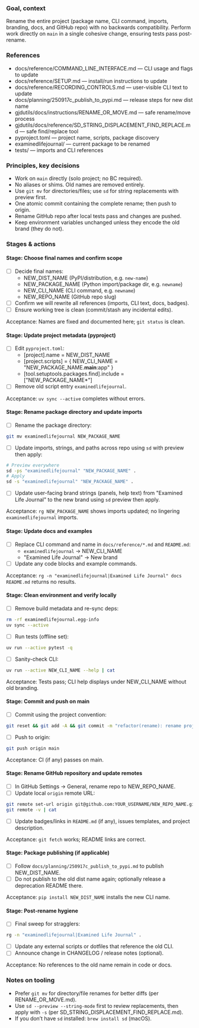 ### Goal, context

Rename the entire project (package name, CLI command, imports, branding, docs, and GitHub repo) with no backwards compatibility. Perform work directly on `main` in a single cohesive change, ensuring tests pass post-rename.


### References

- docs/reference/COMMAND_LINE_INTERFACE.md — CLI usage and flags to update
- docs/reference/SETUP.md — install/run instructions to update
- docs/reference/RECORDING_CONTROLS.md — user-visible CLI text to update
- docs/planning/250917c_publish_to_pypi.md — release steps for new dist name
- gjdutils/docs/instructions/RENAME_OR_MOVE.md — safe rename/move process
- gjdutils/docs/reference/SD_STRING_DISPLACEMENT_FIND_REPLACE.md — safe find/replace tool
- pyproject.toml — project name, scripts, package discovery
- examinedlifejournal/ — current package to be renamed
- tests/ — imports and CLI references


### Principles, key decisions

- Work on `main` directly (solo project; no BC required).
- No aliases or shims. Old names are removed entirely.
- Use `git mv` for directories/files; use `sd` for string replacements with preview first.
- One atomic commit containing the complete rename; then push to origin.
- Rename GitHub repo after local tests pass and changes are pushed.
- Keep environment variables unchanged unless they encode the old brand (they do not).


### Stages & actions

#### Stage: Choose final names and confirm scope
- [ ] Decide final names:
  - NEW_DIST_NAME (PyPI/distribution, e.g. `new-name`)
  - NEW_PACKAGE_NAME (Python import/package dir, e.g. `newname`)
  - NEW_CLI_NAME (CLI command, e.g. `newname`)
  - NEW_REPO_NAME (GitHub repo slug)
- [ ] Confirm we will rewrite all references (imports, CLI text, docs, badges).
- [ ] Ensure working tree is clean (commit/stash any incidental edits).

Acceptance: Names are fixed and documented here; `git status` is clean.


#### Stage: Update project metadata (pyproject)
- [ ] Edit `pyproject.toml`:
  - [project].name = NEW_DIST_NAME
  - [project.scripts] = { NEW_CLI_NAME = "NEW_PACKAGE_NAME.__main__:app" }
  - [tool.setuptools.packages.find].include = ["NEW_PACKAGE_NAME*"]
- [ ] Remove old script entry `examinedlifejournal`.

Acceptance: `uv sync --active` completes without errors.


#### Stage: Rename package directory and update imports
- [ ] Rename the package directory:
```bash
git mv examinedlifejournal NEW_PACKAGE_NAME
```
- [ ] Update imports, strings, and paths across repo using `sd` with preview then apply:
```bash
# Preview everywhere
sd -ps "examinedlifejournal" "NEW_PACKAGE_NAME" .
# Apply
sd -s "examinedlifejournal" "NEW_PACKAGE_NAME" .
```
- [ ] Update user-facing brand strings (panels, help text) from "Examined Life Journal" to the new brand using `sd` preview then apply.

Acceptance: `rg NEW_PACKAGE_NAME` shows imports updated; no lingering `examinedlifejournal` imports.


#### Stage: Update docs and examples
- [ ] Replace CLI command and name in `docs/reference/*.md` and `README.md`:
  - `examinedlifejournal` → NEW_CLI_NAME
  - "Examined Life Journal" → New brand
- [ ] Update any code blocks and example commands.

Acceptance: `rg -n "examinedlifejournal|Examined Life Journal" docs README.md` returns no results.


#### Stage: Clean environment and verify locally
- [ ] Remove build metadata and re-sync deps:
```bash
rm -rf examinedlifejournal.egg-info
uv sync --active
```
- [ ] Run tests (offline set):
```bash
uv run --active pytest -q
```
- [ ] Sanity-check CLI:
```bash
uv run --active NEW_CLI_NAME --help | cat
```

Acceptance: Tests pass; CLI help displays under NEW_CLI_NAME without old branding.


#### Stage: Commit and push on main
- [ ] Commit using the project convention:
```bash
git reset && git add -A && git commit -m "refactor(rename): rename project to NEW_REPO_NAME"
```
- [ ] Push to origin:
```bash
git push origin main
```

Acceptance: CI (if any) passes on main.


#### Stage: Rename GitHub repository and update remotes
- [ ] In GitHub Settings → General, rename repo to NEW_REPO_NAME.
- [ ] Update local `origin` remote URL:
```bash
git remote set-url origin git@github.com:YOUR_USERNAME/NEW_REPO_NAME.git
git remote -v | cat
```
- [ ] Update badges/links in `README.md` (if any), issues templates, and project description.

Acceptance: `git fetch` works; README links are correct.


#### Stage: Package publishing (if applicable)
- [ ] Follow `docs/planning/250917c_publish_to_pypi.md` to publish NEW_DIST_NAME.
- [ ] Do not publish to the old dist name again; optionally release a deprecation README there.

Acceptance: `pip install NEW_DIST_NAME` installs the new CLI name.


#### Stage: Post-rename hygiene
- [ ] Final sweep for stragglers:
```bash
rg -n "examinedlifejournal|Examined Life Journal" .
```
- [ ] Update any external scripts or dotfiles that reference the old CLI.
- [ ] Announce change in CHANGELOG / release notes (optional).

Acceptance: No references to the old name remain in code or docs.


### Notes on tooling

- Prefer `git mv` for directory/file renames for better diffs (per RENAME_OR_MOVE.md).
- Use `sd --preview --string-mode` first to review replacements, then apply with `-s` (per SD_STRING_DISPLACEMENT_FIND_REPLACE.md).
- If you don’t have `sd` installed: `brew install sd` (macOS).


